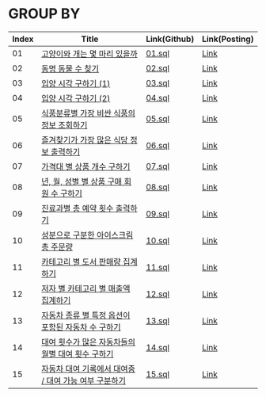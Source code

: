 # GROUP BY

| Index | Title | Link(Github) | Link(Posting) |
|----|----|----|----|
| 01 | [고양이와 개는 몇 마리 있을까](https://school.programmers.co.kr/learn/courses/30/lessons/59040) | [01.sql](https://github.com/2384320/Programmers-Algorithm/blob/main/SQL/GROUP%20BY/01.sql) | [Link](https://swift-badge-161.notion.site/SQL-GROUP-BY-01-41a89dc141bb4f26abb3881f78df011a) |
| 02 | [동명 동물 수 찾기](https://school.programmers.co.kr/learn/courses/30/lessons/59041) | [02.sql](https://github.com/2384320/Programmers-Algorithm/blob/main/SQL/GROUP%20BY/02.sql) | [Link](https://swift-badge-161.notion.site/SQL-GROUP-BY-02-3316bb10d8d24c40a099ba7e4d366c26) |
| 03 | [입양 시각 구하기 (1)](https://school.programmers.co.kr/learn/courses/30/lessons/59412) | [03.sql](https://github.com/2384320/Programmers-Algorithm/blob/main/SQL/GROUP%20BY/03.sql) | [Link](https://swift-badge-161.notion.site/SQL-GROUP-BY-03-1-13075af97cc9405b952d3916a748052f) |
| 04 | [입양 시각 구하기 (2)](https://school.programmers.co.kr/learn/courses/30/lessons/59413) | [04.sql](https://github.com/2384320/Programmers-Algorithm/blob/main/SQL/GROUP%20BY/04.sql) | [Link](https://swift-badge-161.notion.site/SQL-GROUP-BY-04-2-88b29bcbdefe487cb44c0c3dd5d6940f) |
| 05 | [식품분류별 가장 비싼 식품의 정보 조회하기](https://school.programmers.co.kr/learn/courses/30/lessons/131116) | [05.sql](https://github.com/2384320/Programmers-Algorithm/blob/main/SQL/GROUP%20BY/05.sql) | [Link](https://swift-badge-161.notion.site/SQL-GROUP-BY-05-980cab1310ea4506a838ebbb3ca887c1) |
| 06 | [즐겨찾기가 가장 많은 식당 정보 출력하기](https://school.programmers.co.kr/learn/courses/30/lessons/131123) | [06.sql](https://github.com/2384320/Programmers-Algorithm/blob/main/SQL/GROUP%20BY/06.sql) | [Link](https://swift-badge-161.notion.site/SQL-GROUP-BY-06-cda71d5cd68b4ffe945eb235941682e1) |
| 07 | [가격대 별 상품 개수 구하기](https://school.programmers.co.kr/learn/courses/30/lessons/131530) | [07.sql]() | [Link]() |
| 08 | [년, 월, 성별 별 상품 구매 회원 수 구하기](https://school.programmers.co.kr/learn/courses/30/lessons/131532) | [08.sql]() | [Link]() |
| 09 | [진료과별 총 예약 횟수 출력하기](https://school.programmers.co.kr/learn/courses/30/lessons/132202) | [09.sql]() | [Link]() |
| 10 | [성분으로 구분한 아이스크림 총 주문량](https://school.programmers.co.kr/learn/courses/30/lessons/133026) | [10.sql]() | [Link]() |
| 11 | [카테고리 별 도서 판매량 집계하기](https://school.programmers.co.kr/learn/courses/30/lessons/144855) | [11.sql]() | [Link]() |
| 12 | [저자 별 카테고리 별 매출액 집계하기](https://school.programmers.co.kr/learn/courses/30/lessons/144856) | [12.sql]() | [Link]() |
| 13 | [자동차 종류 별 특정 옵션이 포함된 자동차 수 구하기](https://school.programmers.co.kr/learn/courses/30/lessons/151137) | [13.sql]() | [Link]() |
| 14 | [대여 횟수가 많은 자동차들의 월별 대여 횟수 구하기](https://school.programmers.co.kr/learn/courses/30/lessons/151139) | [14.sql]() | [Link]() |
| 15 | [자동차 대여 기록에서 대여중 / 대여 가능 여부 구분하기](https://school.programmers.co.kr/learn/courses/30/lessons/157340) | [15.sql]() | [Link]() |
